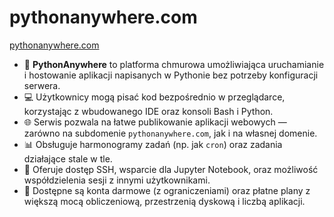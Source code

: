 # pythonanywhere.com

[pythonanywhere.com](https://www.pythonanywhere.com/pricing/)


- 🐍 **PythonAnywhere** to platforma chmurowa umożliwiająca uruchamianie i hostowanie aplikacji napisanych w Pythonie bez potrzeby konfiguracji serwera.
- 💻 Użytkownicy mogą pisać kod bezpośrednio w przeglądarce, korzystając z wbudowanego IDE oraz konsoli Bash i Python.
- 🌐 Serwis pozwala na łatwe publikowanie aplikacji webowych — zarówno na subdomenie `pythonanywhere.com`, jak i na własnej domenie.
- 📊 Obsługuje harmonogramy zadań (np. jak `cron`) oraz zadania działające stale w tle.
- 🔐 Oferuje dostęp SSH, wsparcie dla Jupyter Notebook, oraz możliwość współdzielenia sesji z innymi użytkownikami.
- 🧪 Dostępne są konta darmowe (z ograniczeniami) oraz płatne plany z większą mocą obliczeniową, przestrzenią dyskową i liczbą aplikacji.
